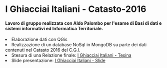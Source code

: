 <h1>I Ghiacciai Italiani - Catasto-2016</h1>

<h4>Lavoro di gruppo realizzata con Aldo Palombo per l'esame di Basi di dati e sistemi informativi ed Informatica Territoriale.</h4>
<li>Elaborazione dati con QGis</li>
<li>Realizzazione di un database NoSql in MongoDB su parte dei dati contenuti nel Catasto 2016 del C.G.I.</li>
<li>Stesura di una Relazione finale: <a href="https://drive.google.com/file/d/1FgGKS0pc4WKP3-zu4yVHQ_9NCHF1LdXG/view?usp=sharing">I Ghiacciai Italiani - Tesina</a></li> 
<li>Slide presentazione: <a href="https://drive.google.com/file/d/1k_sg1FY2FrDgn-Ba2UZ0Iib_VLIJ17Z1/view?usp=sharing">I Ghiacciai Italiani - Slide</a></li> 
